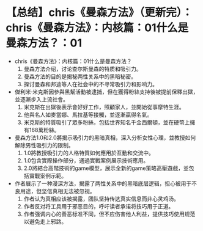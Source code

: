 # 【总结】chris《曼森方法》（更新完）：chris《曼森方法》：内核篇：01什么是曼森方法？：01

-   chris《曼森方法》：内核篇：01什么是曼森方法？
    1.  曼森方法介绍，讨论查尔斯曼森的特质和吸引力。
    2.  曼森方法的目的是揭秘两性关系中的黑暗秘密。
    3.  探讨曼森和邦迪等人在社会中的不寻常吸引力和影响力。
-   傑利米·米克斯因參與黑幫活動被逮捕，但在獲得粉絲支持後被提前保釋出獄，並逐漸步入上流社會。
    1.  米克斯在出獄後表示會好好工作，照顧家人，並開始從事摩特生涯。
    2.  他與名人如麥當娜、馬拉基等接觸，並逐漸贏得名氣。
    3.  米克斯的特質吸引了眾多粉絲，包括世界知名千金西爾頓，並在硬幣上擁有168萬粉絲。
-   曼森方法1.0和2.0將揭示吸引力的黑暗真相，深入分析女性心理，並教授如何解除男性吸引力的限制。
    1.  1.0將教授吸引力的人格特質如何應用於互動和交流中。
    2.  1.0包含實際操作部分，通過實戰案例展示技術應用。
    3.  2.0將結合高階技術的game模型，展示全新的game策略高壓遊戲，並包括實戰案例示範。
-   作者展示了一种漫深方法，揭露了两性关系中的黑暗底层逻辑，担心被用于不良用途，但坚信真相无法被忽视。
    1.  作者认为真相应该被揭露，团队坚持传达真实信息而非心灵鸡汤。
    2.  作者反对将工具用于邪恶目的，呼吁读者承诺将技巧用于正道。
    3.  作者强调内心的善恶标准不同，但不应伤害他人利益，提供技巧使用规范以避免走上邪路。